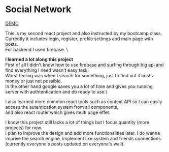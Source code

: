 # Social Network
[DEMO](https://haim-social-network.netlify.app)

This is my second react project and also instructed by my bootcamp class. \
Currently it includes login, register, profile settings and main page with posts. \
For backend I used firebase. \

**I learned a lot along this project** \
First of all I didn't know how to use firebase and surfing through big api and find everything I need wasn't easy task.\
Worst feeling was when I search for something, just to find out it costs money or just not possible.\
In the other hand google saves you a lot of time and gives you running server with authtentication and db ready to use.\

I also learned more common react tools such as context API so I can easily access the autentication system from all components, \
and also react router which gives multi page effet.


I know this project still lacks a lot of things but I focus quantity (more projects) for now. \
I plan to improve the design and add more functionalities later.
I do wanna imprive the search engine, implement like system and friends connections (currently everyone's posts updated on everyone's wall).


